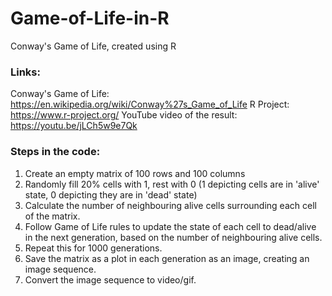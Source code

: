 # Game-of-Life-in-R
Conway's Game of Life, created using R

### Links:
Conway's Game of Life: https://en.wikipedia.org/wiki/Conway%27s_Game_of_Life
R Project: https://www.r-project.org/
YouTube video of the result: https://youtu.be/jLCh5w9e7Qk

### Steps in the code:
1. Create an empty matrix of 100 rows and 100 columns
2. Randomly fill 20% cells with 1, rest with 0 (1 depicting cells are in 'alive' state, 0 depicting they are in 'dead' state)
3. Calculate the number of neighbouring alive cells surrounding each cell of the matrix.
4. Follow Game of Life rules to update the state of each cell to dead/alive in the next generation, based on the number of neighbouring alive cells.
5. Repeat this for 1000 generations.
6. Save the matrix as a plot in each generation as an image, creating an image sequence.
7. Convert the image sequence to video/gif.
